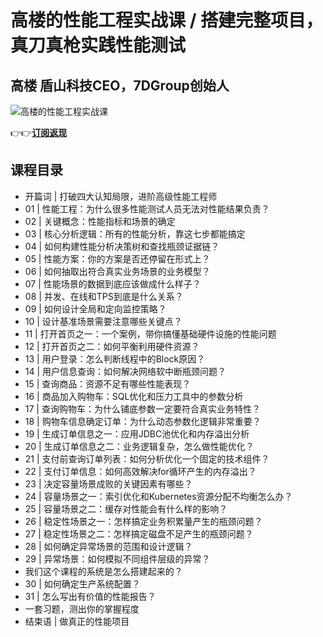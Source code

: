 高楼的性能工程实战课 / 搭建完整项目，真刀真枪实践性能测试
==============================

高楼 **盾山科技CEO，7DGroup创始人** 
--------------------------

![高楼的性能工程实战课](https://www.geekgay.com/storage/geek/geek_bb7168af3fccf33db8c2ee9d992061b5.jpg)  
  
👉👉[**订阅返现**](https://time.geekbang.org/column/intro/100074001?code=QlXa3BrRNVJ3s2F5yCl08QEGEs4Narkpry2BgQCV7js%3D "高楼的性能工程实战课")  
  
课程目录
----

  
  
- 开篇词 | 打破四大认知局限，进阶高级性能工程师
- 01 | 性能工程：为什么很多性能测试人员无法对性能结果负责？
- 02 | 关键概念：性能指标和场景的确定
- 03 | 核心分析逻辑：所有的性能分析，靠这七步都能搞定
- 04 | 如何构建性能分析决策树和查找瓶颈证据链？
- 05 | 性能方案：你的方案是否还停留在形式上？
- 06 | 如何抽取出符合真实业务场景的业务模型？
- 07 | 性能场景的数据到底应该做成什么样子？
- 08 | 并发、在线和TPS到底是什么关系？
- 09 | 如何设计全局和定向监控策略？
- 10 | 设计基准场景需要注意哪些关键点？
- 11 | 打开首页之一：一个案例，带你搞懂基础硬件设施的性能问题
- 12 | 打开首页之二：如何平衡利用硬件资源？
- 13 | 用户登录：怎么判断线程中的Block原因？
- 14 | 用户信息查询：如何解决网络软中断瓶颈问题？
- 15 | 查询商品：资源不足有哪些性能表现？
- 16 | 商品加入购物车：SQL优化和压力工具中的参数分析
- 17 | 查询购物车：为什么铺底参数一定要符合真实业务特性？
- 18 | 购物车信息确定订单：为什么动态参数化逻辑非常重要？
- 19 | 生成订单信息之一：应用JDBC池优化和内存溢出分析
- 20 | 生成订单信息之二：业务逻辑复杂，怎么做性能优化？
- 21 | 支付前查询订单列表：如何分析优化一个固定的技术组件？
- 22 | 支付订单信息：如何高效解决for循环产生的内存溢出？
- 23 | 决定容量场景成败的关键因素有哪些？
- 24 | 容量场景之一：索引优化和Kubernetes资源分配不均衡怎么办？
- 25 | 容量场景之二：缓存对性能会有什么样的影响？
- 26 | 稳定性场景之一：怎样搞定业务积累量产生的瓶颈问题？
- 27 | 稳定性场景之二：怎样搞定磁盘不足产生的瓶颈问题？
- 28 | 如何确定异常场景的范围和设计逻辑？
- 29 | 异常场景：如何模拟不同组件层级的异常？
- 我们这个课程的系统是怎么搭建起来的？
- 30 | 如何确定生产系统配置？
- 31 | 怎么写出有价值的性能报告？
- 一套习题，测出你的掌握程度
- 结束语 | 做真正的性能项目